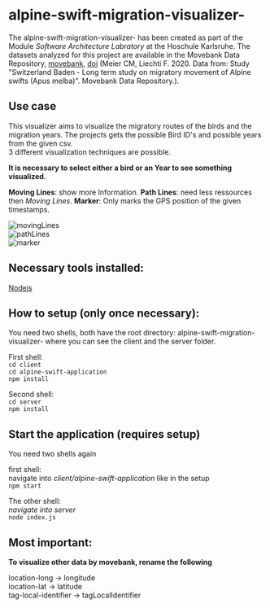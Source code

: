 # alpine-swift-migration-visualizer-

The alpine-swift-migration-visualizer- has been created as part of the Module *Software Architecture Labratory* at the Hoschule Karlsruhe. The datasets analyzed for this project are available in the Movebank Data Repository, [movebank](https://www.movebank.org/cms/webapp?gwt_fragment=page%3Dstudies%2Cpath%3Dstudy1266783506), [doi](https://www.movebank.org/cms/webapp?gwt_fragment=page%3Dstudies%2Cpath%3Dstudy1266783506) (Meier CM, Liechti F. 2020. Data from: Study "Switzerland Baden - Long term study on migratory movement of Alpine swifts (Apus melba)". Movebank Data Repository.).

## Use case

This visualizer aims to visualize the migratory routes of the birds and the migration years. The projects gets the possible Bird ID's and possible years from the given csv.    
3 different visualization techniques are possible.

**It is necessary to select either a bird or an Year to see something visualized.**

**Moving Lines**: show more Information.
**Path Lines**: need less ressources then *Moving Lines*.
**Marker**: Only marks the GPS position of the given timestamps.     

![movingLines](images/movingLines.png)    
![pathLines](images/pathLines.png)    
![marker](images/marker.png)

## Necessary tools installed:

[Nodejs](https://nodejs.org/en/)

## How to setup (only once necessary):

You need two shells, both have the root directory: alpine-swift-migration-visualizer- where you can see the client and the server folder.

First shell:   
`cd client`   
`cd alpine-swift-application`   
`npm install`

Second shell:   
`cd server`   
`npm install`   

## Start the application (requires setup)

You need two shells again

first shell:   
navigate into *client/alpine-swift-application* like in the setup    
`npm start`

The other shell:    
*navigate into server*   
`node index.js`   


## Most important: 

**To visualize other data by movebank, rename the following**

location-long -> longitude    
location-lat -> latitude   
tag-local-identifier -> tagLocalIdentifier